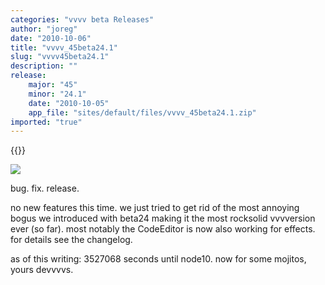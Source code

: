 ```yaml
---
categories: "vvvv beta Releases"
author: "joreg"
date: "2010-10-06"
title: "vvvv_45beta24.1"
slug: "vvvv45beta24.1"
description: ""
release: 
    major: "45"
    minor: "24.1"
    date: "2010-10-05"
    app_file: "sites/default/files/vvvv_45beta24.1.zip"
imported: "true"
---
```


{{<previousRelease>}}


![](_NODE10-DirectX%20Renderer.png) 

bug.
fix.
release. 

no new features this time. we just tried to get rid of the most annoying bogus we introduced with beta24 making it the most rocksolid vvvversion ever (so far). most notably the CodeEditor is now also working for effects. for details see the changelog.

as of this writing: 3527068 seconds until node10.
now for some mojitos,
yours devvvvs.